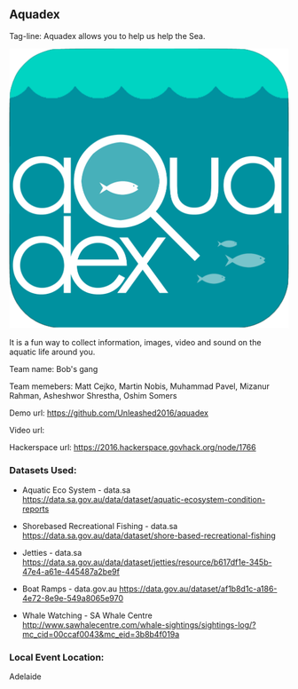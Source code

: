 ## Aquadex

Tag-line: Aquadex allows you to help us help the Sea.

![aquadex logo](img/360.png)

It is a fun way to collect information, images, video and sound on the aquatic life around you. 



Team name: Bob's gang

Team memebers: Matt Cejko, Martin Nobis, Muhammad Pavel, Mizanur Rahman, Asheshwor Shrestha, Oshim Somers 

Demo url: https://github.com/Unleashed2016/aquadex

Video url: 

Hackerspace url: https://2016.hackerspace.govhack.org/node/1766

### Datasets Used: 

* Aquatic Eco System - data.sa
https://data.sa.gov.au/data/dataset/aquatic-ecosystem-condition-reports

* Shorebased Recreational Fishing - data.sa
https://data.sa.gov.au/data/dataset/shore-based-recreational-fishing

* Jetties - data.sa
https://data.sa.gov.au/data/dataset/jetties/resource/b617df1e-345b-47e4-a61e-445487a2be9f

* Boat Ramps - data.gov.au
https://data.gov.au/dataset/af1b8d1c-a186-4e72-8e9e-549a8065e970

* Whale Watching - SA Whale Centre
http://www.sawhalecentre.com/whale-sightings/sightings-log/?mc_cid=00ccaf0043&mc_eid=3b8b4f019a


### Local Event Location:
Adelaide
